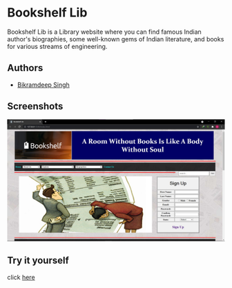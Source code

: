 # Bookshelf Lib

Bookshelf Lib is a Library website where you can find famous Indian author's biographies, some well-known gems of Indian literature, and books for various streams of engineering.

## Authors

- [Bikramdeep Singh](https://github.com/BikramdeepSingh)

## Screenshots

![App Screenshot](https://github.com/BikramdeepSingh/BookShelf-Lib/blob/master/media/preview/preview_img.jpg?raw=true)

## Try it yourself

click [here](https://bikramdeepsingh.github.io/BookShelf-Lib/)
